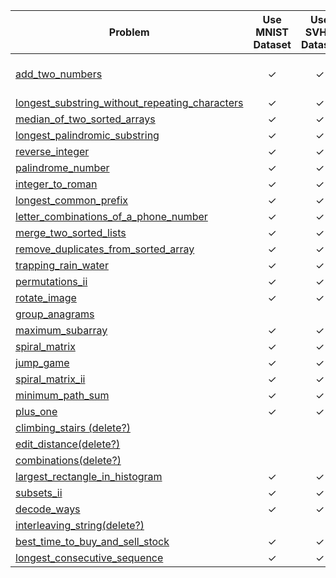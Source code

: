 | Problem  | Use MNIST Dataset | Use SVHN Dataset | Use EMNIST Dataset | Notes |
| -------- | :---------------: | :--------------: | :----------------: | :---: |
| [add_two_numbers](https://leetcode.com/problems/add-two-numbers/) | ✓	| ✓ |   | Needs k >= 1000 |
| [longest_substring_without_repeating_characters](https://leetcode.com/problems/longest-substring-without-repeating-characters/) | ✓ | ✓ | ✓ |
| [median_of_two_sorted_arrays](https://leetcode.com/problems/median-of-two-sorted-arrays/) | ✓ | ✓ |  |
| [longest_palindromic_substring](https://leetcode.com/problems/longest-palindromic-substring/) | ✓ | ✓ | ✓ |
| [reverse_integer](https://leetcode.com/problems/reverse-integer/) | ✓ | ✓ |  |
| [palindrome_number](https://leetcode.com/problems/palindrome-number/) | ✓ | ✓ |  |
| [integer_to_roman](https://leetcode.com/problems/integer-to-roman/) | ✓ | ✓ |  |
| [longest_common_prefix](https://leetcode.com/problems/longest-common-prefix/) | ✓ | ✓ | ✓ |
| [letter_combinations_of_a_phone_number](https://leetcode.com/problems/letter-combinations-of-a-phone-number/) | ✓ | ✓ |  |
| [merge_two_sorted_lists](https://leetcode.com/problems/merge-two-sorted-lists/) | ✓ | ✓ |  |
| [remove_duplicates_from_sorted_array](https://leetcode.com/problems/remove-duplicates-from-sorted-array/) | ✓ | ✓ |  |
| [trapping_rain_water](https://leetcode.com/problems/trapping-rain-water/) | ✓ | ✓ |  |
| [permutations_ii](https://leetcode.com/problems/permutations-ii/) | ✓ | ✓ |  |
| [rotate_image](https://leetcode.com/problems/rotate-image/) | ✓ | ✓ |  |
| [group_anagrams](https://leetcode.com/problems/group-anagrams/) |   |   | ✓ |
| [maximum_subarray](https://leetcode.com/problems/maximum-subarray/) | ✓ | ✓ |  |
| [spiral_matrix](https://leetcode.com/problems/spiral-matrix/) | ✓ | ✓ |  |
| [jump_game](https://leetcode.com/problems/jump-game/) | ✓ | ✓ |  |
| [spiral_matrix_ii](https://leetcode.com/problems/spiral-matrix-ii/) | ✓ | ✓ |  |
| [minimum_path_sum](https://leetcode.com/problems/minimum-path-sum/) | ✓ | ✓ |  |
| [plus_one](https://leetcode.com/problems/plus-one/) | ✓ | ✓ |   |
| [climbing_stairs (delete?)](https://leetcode.com/problems/climbing-stairs/) |   |   |   |
| [edit_distance(delete?)](https://leetcode.com/problems/edit-distance/) |   |   |   |
| [combinations(delete?)](https://leetcode.com/problems/combinations/) |   |   |   |
| [largest_rectangle_in_histogram](https://leetcode.com/problems/largest-rectangle-in-histogram/) | ✓ | ✓ |   |
| [subsets_ii](https://leetcode.com/problems/subsets-ii/) | ✓ | ✓ |   |
| [decode_ways](https://leetcode.com/problems/decode-ways/) | ✓ | ✓ |   |
| [interleaving_string(delete?)](https://leetcode.com/problems/interleaving-string/) |   |   |   |
| [best_time_to_buy_and_sell_stock](https://leetcode.com/problems/best-time-to-buy-and-sell-stock/) | ✓ | ✓ |   |
| [longest_consecutive_sequence](https://leetcode.com/problems/longest-consecutive-sequence/) | ✓ | ✓ |   |